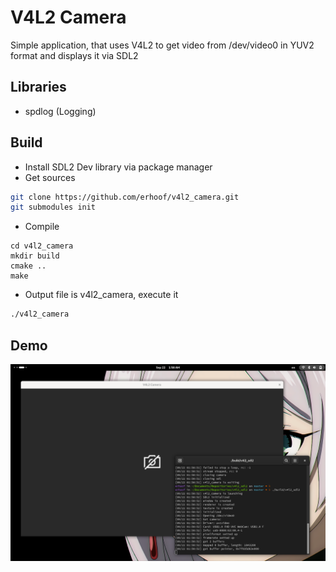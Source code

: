 # V4L2 Camera

Simple application, that uses V4L2 to get video from /dev/video0 in YUV2 format and displays it via SDL2

## Libraries
- spdlog (Logging)

## Build
- Install SDL2 Dev library via package manager
- Get sources
```bash
git clone https://github.com/erhoof/v4l2_camera.git
git submodules init
```
- Compile
```
cd v4l2_camera
mkdir build
cmake ..
make
```
- Output file is v4l2_camera, execute it
```bash
./v4l2_camera
```

## Demo
![Demo Image](screenshot.png)